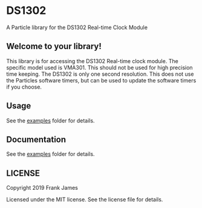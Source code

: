 # DS1302

A Particle library for the DS1302 Real-time Clock Module

## Welcome to your library!

This library is for accessing the DS1302 Real-time clock module.  The specific model used is VMA301. This should not be used for high precision time keeping.  The DS1302 is only one second resolution. This does not use the Particles software timers, but can be used to update the software timers if you choose.

## Usage

See the [examples](usage) folder for details.

## Documentation

See the [examples](usage) folder for details.

## LICENSE
Copyright 2019 Frank James

Licensed under the MIT license.  See the license file for details.

